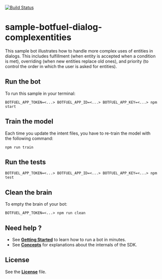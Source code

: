 [![Build Status](https://travis-ci.org/Botfuel/sample-botfuel-dialog-complexentities.svg?branch=master)](https://travis-ci.org/Botfuel/sample-botfuel-dialog-complexentities)

# sample-botfuel-dialog-complexentities

This sample bot illustrates how to handle more complex uses of entities in dialogs. This includes fulfillment (when entity is accepted when a condition is met), overriding (when new entities replace old ones), and priority (to control the order in which the user is asked for entities).

## Run the bot

To run this sample in your terminal:

```shell
BOTFUEL_APP_TOKEN=<...> BOTFUEL_APP_ID=<...> BOTFUEL_APP_KEY=<...> npm start
```

## Train the model

Each time you update the intent files, you have to re-train the model with the following command:

```shell
npm run train
```

## Run the tests

```shell
BOTFUEL_APP_TOKEN=<...> BOTFUEL_APP_ID=<...> BOTFUEL_APP_KEY=<...> npm test
```

## Clean the brain

To empty the brain of your bot:

```shell
BOTFUEL_APP_TOKEN=<...> npm run clean
```

## Need help ?

- See [**Getting Started**](https://docs.botfuel.io/dialog/getting-started) to learn how to run a bot in minutes.
- See [**Concepts**](https://docs.botfuel.io/dialog/concepts) for explanations about the internals of the SDK.

## License

See the [**License**](LICENSE.md) file.
